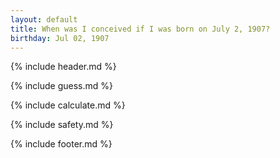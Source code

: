 ```yaml
---
layout: default
title: When was I conceived if I was born on July 2, 1907?
birthday: Jul 02, 1907
---
```


{% include header.md %}

{% include guess.md %}

{% include calculate.md %}

{% include safety.md %}

{% include footer.md %}



